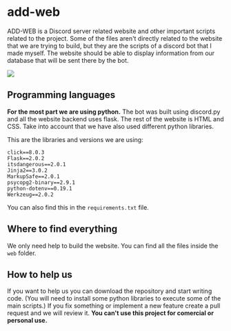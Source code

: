# add-web
ADD-WEB is a Discord server related website and other important scripts related to the project. Some of the files aren't directly related to the website that we are trying to build, but they are the scripts of a discord bot that I made myself. The website should be able to display information from our database that will be sent there by the bot.

![](https://maxterx.com/wp-content/uploads/2021/07/Discord-LogoWordmark-Color.png)

## Programming languages
**For the most part we are using python.** The bot was built using discord.py and all the website backend uses flask. The rest of the website is HTML and CSS. Take into account that we have also used different python libraries.

This are the libraries and versions we are using:
```
click==8.0.3
Flask==2.0.2
itsdangerous==2.0.1
Jinja2==3.0.2
MarkupSafe==2.0.1
psycopg2-binary==2.9.1
python-dotenv==0.19.1
Werkzeug==2.0.2
```
You can also find this in the `requirements.txt` file.

## Where to find everything
We only need help to build the website. You can find all the files inside the `web` folder.

## How to help us
If you want to help us you can download the repository and start writing code. (You will need to install some python libraries to execute some of the main scripts.) If you fix something or implement a new feature create a pull request and we will review it.
**You can't use this project for comercial or personal use.**
